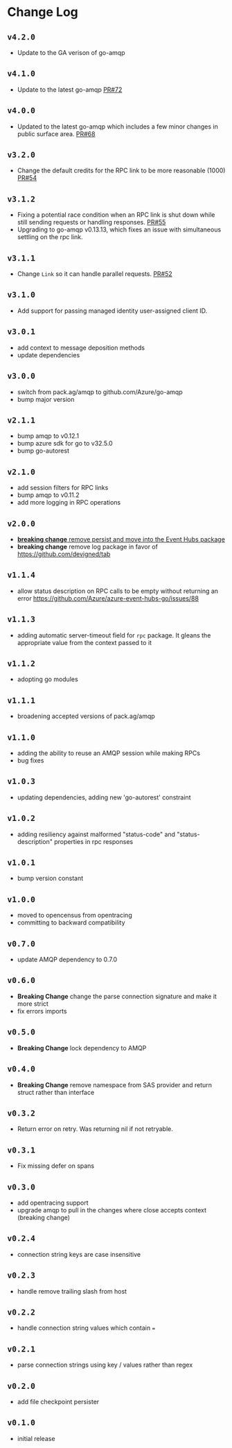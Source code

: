 # Change Log

## `v4.2.0`
- Update to the GA verison of go-amqp

## `v4.1.0`
- Update to the latest go-amqp
  [PR#72](https://github.com/jackjameshoward/azure-amqp-common-go/pull/72)

## `v4.0.0`
- Updated to the latest go-amqp which includes a few minor changes in public surface area.
  [PR#68](https://github.com/jackjameshoward/azure-amqp-common-go/pull/68)

## `v3.2.0`
- Change the default credits for the RPC link to be more reasonable (1000)
  [PR#54](https://github.com/jackjameshoward/azure-amqp-common-go/pull/54)

## `v3.1.2`
- Fixing a potential race condition when an RPC link is shut down while still sending requests
  or handling responses.
  [PR#55](https://github.com/jackjameshoward/azure-amqp-common-go/pull/55)
- Upgrading to go-amqp v0.13.13, which fixes an issue with simultaneous settling on the rpc link.

## `v3.1.1`
- Change `Link` so it can handle parallel requests. 
  [PR#52](https://github.com/jackjameshoward/azure-amqp-common-go/pull/52)

## `v3.1.0`
- Add support for passing managed identity user-assigned client ID.

## `v3.0.1`
- add context to message deposition methods
- update dependencies

## `v3.0.0`
- switch from pack.ag/amqp to github.com/Azure/go-amqp
- bump major version

## `v2.1.1`
- bump amqp to v0.12.1
- bump azure sdk for go to v32.5.0
- bump go-autorest

## `v2.1.0`
- add session filters for RPC links
- bump amqp to v0.11.2
- add more logging in RPC operations

## `v2.0.0`
- [**breaking change** remove persist and move into the Event Hubs package](https://github.com/Azure/azure-event-hubs-go/pull/112)
- **breaking change** remove log package in favor of https://github.com/devigned/tab

## `v1.1.4`
- allow status description on RPC calls to be empty without returning an error https://github.com/Azure/azure-event-hubs-go/issues/88

## `v1.1.3`
- adding automatic server-timeout field for `rpc` package. It gleans the appropriate value from the context passed to it

## `v1.1.2`
- adopting go modules 

## `v1.1.1`
- broadening accepted versions of pack.ag/amqp

## `v1.1.0`

- adding the ability to reuse an AMQP session while making RPCs
- bug fixes

## `v1.0.3`
- updating dependencies, adding new 'go-autorest' constraint

## `v1.0.2`
- adding resiliency against malformed "status-code" and "status-description" properties in rpc responses

## `v1.0.1`
- bump version constant

## `v1.0.0`
- moved to opencensus from opentracing
- committing to backward compatibility

## `v0.7.0`
- update AMQP dependency to 0.7.0

## `v0.6.0`
- **Breaking Change** change the parse connection signature and make it more strict
- fix errors imports

## `v0.5.0`
- **Breaking Change** lock dependency to AMQP

## `v0.4.0`
- **Breaking Change** remove namespace from SAS provider and return struct rather than interface 

## `v0.3.2`
- Return error on retry. Was returning nil if not retryable.

## `v0.3.1`
- Fix missing defer on spans

## `v0.3.0`
- add opentracing support
- upgrade amqp to pull in the changes where close accepts context (breaking change)

## `v0.2.4`
- connection string keys are case insensitive 

## `v0.2.3`
- handle remove trailing slash from host

## `v0.2.2`
- handle connection string values which contain `=`

## `v0.2.1`
- parse connection strings using key / values rather than regex

## `v0.2.0`
- add file checkpoint persister

## `v0.1.0`
- initial release